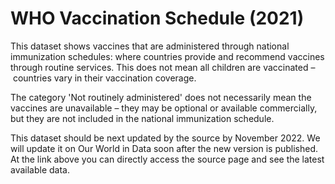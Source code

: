 # WHO Vaccination Schedule (2021)

This dataset shows vaccines that are administered through national immunization schedules: where countries provide and recommend vaccines through routine services. This does not mean all children are vaccinated – countries vary in their vaccination coverage. 

The category 'Not routinely administered' does not necessarily mean the vaccines are unavailable – they may be optional or available commercially, but they are not included in the national immunization schedule.

This dataset should be next updated by the source by November 2022. We will update it on Our World in Data soon after the new version is published. At the link above you can directly access the source page and see the latest available data.